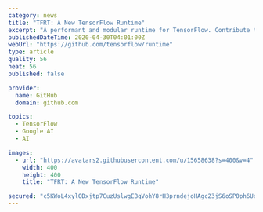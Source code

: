 ```yaml
---
category: news
title: "TFRT: A New TensorFlow Runtime"
excerpt: "A performant and modular runtime for TensorFlow. Contribute to tensorflow/runtime development by creating an account on GitHub."
publishedDateTime: 2020-04-30T04:01:00Z
webUrl: "https://github.com/tensorflow/runtime"
type: article
quality: 56
heat: 56
published: false

provider:
  name: GitHub
  domain: github.com

topics:
  - TensorFlow
  - Google AI
  - AI

images:
  - url: "https://avatars2.githubusercontent.com/u/15658638?s=400&v=4"
    width: 400
    height: 400
    title: "TFRT: A New TensorFlow Runtime"

secured: "c5KWoL4xylODxjtp7CuzUslwgEBqVohY8rH3prndejoHAgc23jS6oSP0ph6Uoo/kl00GJT+5IW3cn4r3Yo8hkn0yTLBxRYp/agG0lEDKBKmiSsqc0Id6k3C6kAUthg9MIgZsBjx97llgOnuwN2zfPkdwaLzKk8Owu+xuPFXRpbeeLY6/N9is6BKoKx2aTTwEzH9aKSB0OH7UOuPzH8luBYrmXVwAeNljhEDwhFDhs6V7kneEuyyh6o5k4YXY1y5kdcsC8qDzVr4Ag7xGdEkSDIRFepMYHhATTaklapqZgTv4RjP3TimApwAaQ0HKtovT;CzcqXzKZbz+Pm5/0Col5Ng=="
---
```


